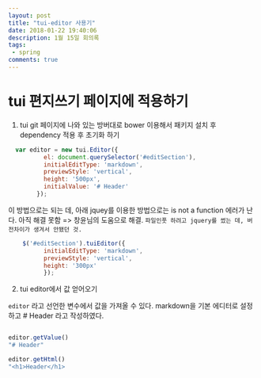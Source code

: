 ```yaml
---
layout: post
title: "tui-editor 사용기"
date: 2018-01-22 19:40:06
description: 1월 15일 회의록
tags: 
 - spring
comments: true
---
```


# tui 편지쓰기 페이지에 적용하기

1. tui git 페이지에 나와 있는 방버대로 bower 이용해서 패키지 설치 후 dependency 적용 후 초기화 하기

```javascript
  var editor = new tui.Editor({
          el: document.querySelector('#editSection'),
          initialEditType: 'markdown',
          previewStyle: 'vertical',
          height: '500px',
          initialValue: '# Header'
        });
```
이 방법으로는 되는 데, 아래 jquey를 이용한 방법으로는 is not a function 에러가 난다. 아직 해결 못함
=> 창윤님의 도움으로 해결. ```파일인풋 하려고 jquery를 썼는 데, 버전차이가 생겨서 안됐던 것.```

```javascript
    $('#editSection').tuiEditor({
          initialEditType: 'markdown',
          previewStyle: 'vertical',
          height: '300px'
          });
```

2. tui editor에서 값 얻어오기

`editor` 라고 선언한 변수에서 값을 가져올 수 있다.
markdown을 기본 에디터로 설정하고 # Header 라고 작성하였다.

```javascript

editor.getValue()
"# Header"

editor.getHtml()
"<h1>Header</h1>
```


